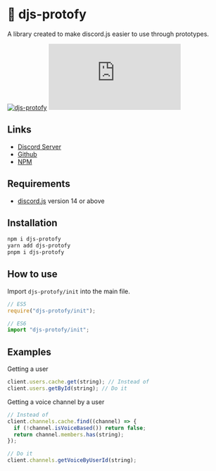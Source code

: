 # 📃 djs-protofy

A library created to make discord.js easier to use through prototypes.

[![djs-protofy](https://img.shields.io/npm/v/djs-protofy?style=for-the-badge&label=djs-protofy)](https://www.npmjs.com/package/djs-protofy)
[![Supported DJS Version](https://img.shields.io/github/package-json/dependency-version/Saphire-Bunker/djs-easier/dev/discord.js?style=for-the-badge)](https://github.com/discordjs/discord.js)

## Links

- [Discord Server](https://discord.gg/FqnRDbJwYT)
- [Github](https://github.com/Saphire-Bunker/djs-easier/tree/main)
- [NPM](https://www.npmjs.com/package/djs-protofy)

## Requirements

- [discord.js](https://github.com/discordjs/discord.js) version 14 or above

## Installation

```sh
npm i djs-protofy
yarn add djs-protofy
pnpm i djs-protofy
```

## How to use

Import `djs-protofy/init` into the main file.

```js
// ES5
require("djs-protofy/init");

// ES6
import "djs-protofy/init";
```

## Examples

Getting a user

```js
client.users.cache.get(string); // Instead of
client.users.getById(string); // Do it
```

Getting a voice channel by a user

```js
// Instead of
client.channels.cache.find((channel) => {
  if (!channel.isVoiceBased()) return false;
  return channel.members.has(string);
});

// Do it
client.channels.getVoiceByUserId(string);
```
